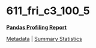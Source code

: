 # 611_fri_c3_100_5

[**Pandas Profiling Report**](../docs_sources/profile/611_fri_c3_100_5.html)

[Metadata](metadata.yaml) | [Summary Statistics](summary_stats.csv)

